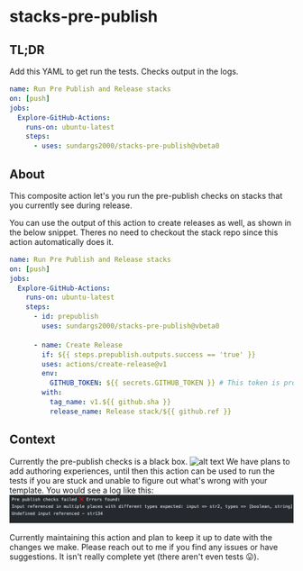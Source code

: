 # stacks-pre-publish
## TL;DR
Add this YAML to get run the tests. Checks output in the logs.
```yaml
name: Run Pre Publish and Release stacks
on: [push]
jobs:
  Explore-GitHub-Actions:
    runs-on: ubuntu-latest
    steps:
      - uses: sundargs2000/stacks-pre-publish@vbeta0
```

## About
This composite action let's you run the pre-publish checks on stacks that you currently see during release. 

You can use the output of this action to create releases as well, as shown in the below snippet. Theres no need to checkout the stack repo since this action automatically does it.

```yaml
name: Run Pre Publish and Release stacks
on: [push]
jobs:
  Explore-GitHub-Actions:
    runs-on: ubuntu-latest
    steps:
      - id: prepublish
        uses: sundargs2000/stacks-pre-publish@vbeta0
          
      - name: Create Release
        if: ${{ steps.prepublish.outputs.success == 'true' }}
        uses: actions/create-release@v1
        env:
          GITHUB_TOKEN: ${{ secrets.GITHUB_TOKEN }} # This token is provided by Actions, you do not need to create your own token
        with:
          tag_name: v1.${{ github.sha }}
          release_name: Release stack/${{ github.ref }}
```

## Context

Currently the pre-publish checks is a black box.
![alt text](https://user-images.githubusercontent.com/33158091/136909645-f00614ac-aa1f-42ad-9366-ca43bd7dcd8b.png)
We have plans to add authoring experiences, until then this action can be used to run the tests if you are stuck and unable to figure out what's wrong with your template. You would see a log like this:
![Screenshot](.github/stack-errors.png)

Currently maintaining this action and plan to keep it up to date with the changes we make. Please reach out to me if you find any issues or have suggestions. It isn't really complete yet (there aren't even tests 😛).
